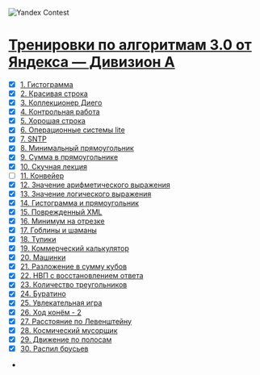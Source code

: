 
![Yandex Contest](https://avatars.mds.yandex.net/get-lpc/1368426/25a47e93-3848-4e9d-a621-92c2ca21cc48/orig)
# [Тренировки по алгоритмам 3.0 от Яндекса — Дивизион А](https://contest.yandex.ru/contest/45469/enter/?retPage=)

- [x] [1. Гистограмма](https://contest.yandex.ru/contest/45469/problems/1/)
- [x] [2. Красивая строка](https://contest.yandex.ru/contest/45469/problems/2/)
- [x] [3. Коллекционер Диего](https://contest.yandex.ru/contest/45469/problems/3/)
- [x] [4. Контрольная работа](https://contest.yandex.ru/contest/45469/problems/4/)
- [x] [5. Хорошая строка](https://contest.yandex.ru/contest/45469/problems/5/)
- [x] [6. Операционные системы lite](https://contest.yandex.ru/contest/45469/problems/6/)
- [x] [7. SNTP](https://contest.yandex.ru/contest/45469/problems/7/)
- [x] [8. Минимальный прямоугольник](https://contest.yandex.ru/contest/45469/problems/8/)
- [x] [9. Сумма в прямоугольнике](https://contest.yandex.ru/contest/45469/problems/9/)
- [x] [10. Скучная лекция](https://contest.yandex.ru/contest/45469/problems/10/)
- [ ] [11. Конвейер](https://contest.yandex.ru/contest/45469/problems/11/)
- [x] [12. Значение арифметического выражения](https://contest.yandex.ru/contest/45469/problems/12/)
- [x] [13. Значение логического выражения](https://contest.yandex.ru/contest/45469/problems/13/)
- [x] [14. Гистограмма и прямоугольник](https://contest.yandex.ru/contest/45469/problems/14/)
- [x] [15. Поврежденный XML](https://contest.yandex.ru/contest/45469/problems/15/)
- [x] [16. Минимум на отрезке](https://contest.yandex.ru/contest/45469/problems/16/)
- [x] [17. Гоблины и шаманы](https://contest.yandex.ru/contest/45469/problems/17/)
- [x] [18. Тупики](https://contest.yandex.ru/contest/45469/problems/18/)
- [x] [19. Коммерческий калькулятор](https://contest.yandex.ru/contest/45469/problems/19/)
- [x] [20. Машинки](https://contest.yandex.ru/contest/45469/problems/20/)
- [x] [21. Разложение в сумму кубов](https://contest.yandex.ru/contest/45469/problems/21/)
- [x] [22. НВП с восстановлением ответа](https://contest.yandex.ru/contest/45469/problems/22/)
- [x] [23. Количество треугольников](https://contest.yandex.ru/contest/45469/problems/23/)
- [x] [24. Буратино](https://contest.yandex.ru/contest/45469/problems/24/)
- [x] [25. Увлекательная игра](https://contest.yandex.ru/contest/45469/problems/25/)
- [x] [26. Ход конём - 2](https://contest.yandex.ru/contest/45469/problems/26/)
- [x] [27. Расстояние по Левенштейну](https://contest.yandex.ru/contest/45469/problems/27/)
- [x] [28. Космический мусорщик](https://contest.yandex.ru/contest/45469/problems/28/)
- [x] [29. Движение по полосам](https://contest.yandex.ru/contest/45469/problems/29/)
- [x] [30. Распил брусьев](https://contest.yandex.ru/contest/45469/problems/30/)
- 
